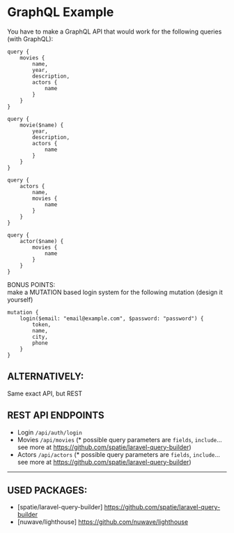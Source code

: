 # GraphQL Example

You have to make a GraphQL API that would work for the following queries (with GraphQL):

```
query {
    movies {
        name,
        year,
        description,
        actors {
            name
        }
    }
}
```

```
query {
    movie($name) {
        year,
        description,
        actors {
            name
        }
    }
}
```

```
query {
    actors {
        name,
        movies {
            name
        }
    }
}
```

```
query {
    actor($name) {
        movies {
            name
        }
    }
}
```

BONUS POINTS:  
make a MUTATION based login system for the following mutation (design it yourself)

```
mutation {
    login($email: "email@example.com", $password: "password") {
        token,
        name,
        city,
        phone
    }
}
```

## ALTERNATIVELY:

Same exact API, but REST

## REST API ENDPOINTS
- Login `/api/auth/login`
- Movies `/api/movies` (* possible query parameters are `fields`, `include`... see more at https://github.com/spatie/laravel-query-builder)
- Actors `/api/actors` (* possible query parameters are `fields`, `include`... see more at https://github.com/spatie/laravel-query-builder)

________________________
## USED PACKAGES:
- [spatie/laravel-query-builder] https://github.com/spatie/laravel-query-builder
- [nuwave/lighthouse] https://github.com/nuwave/lighthouse

